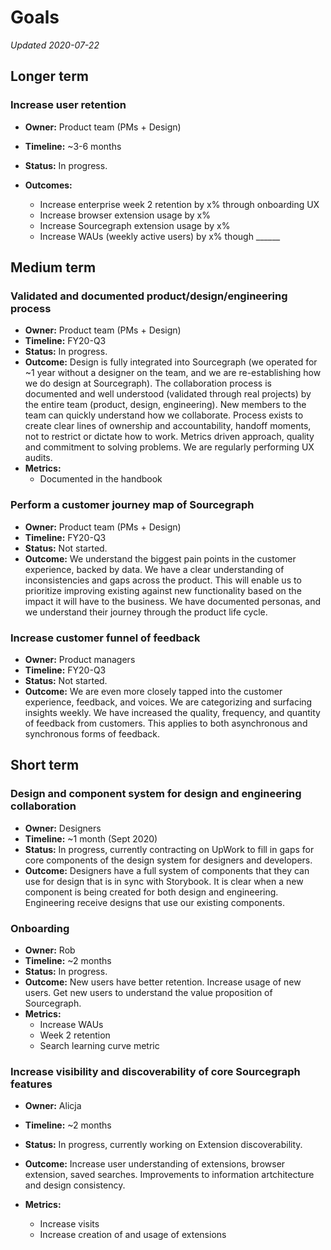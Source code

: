 # Goals

_Updated 2020-07-22_

## Longer term

### Increase user retention

- **Owner:** Product team (PMs + Design)
- **Timeline:** ~3-6 months
- **Status:** In progress.
- **Outcomes:**

  - Increase enterprise week 2 retention by x% through onboarding UX
  - Increase browser extension usage by x%
  - Increase Sourcegraph extension usage by x%
  - Increase WAUs (weekly active users) by x% though ______

## Medium term

### Validated and documented product/design/engineering process

- **Owner:** Product team (PMs + Design)
- **Timeline:** FY20-Q3
- **Status:** In progress.
- **Outcome:** Design is fully integrated into Sourcegraph (we operated for ~1 year without a designer on the team, and we are re-establishing how we do design at Sourcegraph). The collaboration process is documented and well understood (validated through real projects) by the entire team (product, design, engineering). New members to the team can quickly understand how we collaborate. Process exists to create clear lines of ownership and accountability, handoff moments, not to restrict or dictate how to work. Metrics driven approach, quality and commitment to solving problems. We are regularly performing UX audits.
- **Metrics:**
  - Documented in the handbook

### Perform a customer journey map of Sourcegraph

- **Owner:** Product team (PMs + Design)
- **Timeline:** FY20-Q3
- **Status:** Not started.
- **Outcome:** We understand the biggest pain points in the customer experience, backed by data. We have a clear understanding of inconsistencies and gaps across the product. This will enable us to prioritize improving existing against new functionality based on the impact it will have to the business. We have documented personas, and we understand their journey through the product life cycle.

### Increase customer funnel of feedback

- **Owner:** Product managers
- **Timeline:** FY20-Q3
- **Status:** Not started.
- **Outcome:** We are even more closely tapped into the customer experience, feedback, and voices. We are categorizing and surfacing insights weekly. We have increased the quality, frequency, and quantity of feedback from customers. This applies to both asynchronous and synchronous forms of feedback.

## Short term

### Design and component system for design and engineering collaboration

- **Owner:** Designers
- **Timeline:** ~1 month (Sept 2020)
- **Status:** In progress, currently contracting on UpWork to fill in gaps for core components of the design system for designers and developers.
- **Outcome:** Designers have a full system of components that they can use for design that is in sync with Storybook. It is clear when a new component is being created for both design and engineering. Engineering receive designs that use our existing components.

### Onboarding

- **Owner:** Rob
- **Timeline:** ~2 months
- **Status:** In progress.
- **Outcome:** New users have better retention. Increase usage of new users. Get new users to understand the value proposition of Sourcegraph.
- **Metrics:**
  - Increase WAUs
  - Week 2 retention
  - Search learning curve metric

### Increase visibility and discoverability of core Sourcegraph features

- **Owner:** Alicja
- **Timeline:** ~2 months
- **Status:** In progress, currently working on Extension discoverability.
- **Outcome:** Increase user understanding of extensions, browser extension, saved searches. Improvements to information artchitecture and design consistency.
- **Metrics:**

  - Increase visits
  - Increase creation of and usage of extensions
